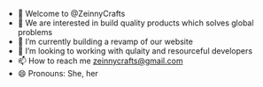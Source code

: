 - 👋 Welcome to @ZeinnyCrafts
- 👀 We are interested in build quality products which solves global problems
- 🌱 I’m currently building a revamp of our website
- 💞️ I’m looking to working with qulaity and resourceful developers
- 📫 How to reach me zeinnycrafts@gmail.com
- 😄 Pronouns: She, her

<!---
ZeinnyCrafts/ZeinnyCrafts is a ✨ special ✨ repository because its `README.md` (this file) appears on your GitHub profile.
You can click the Preview link to take a look at your changes.
--->
